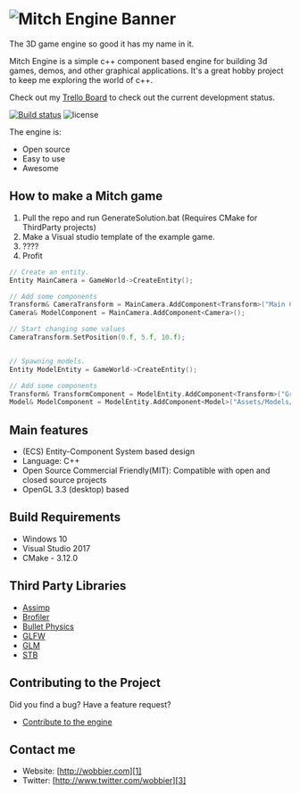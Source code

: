 ![Mitch Engine Banner](https://raw.githubusercontent.com/wobbier/MitchEngine/master/Docs/GitHub/me_banner.png)
======
The 3D game engine so good it has my name in it.

Mitch Engine is a simple c++ component based engine for building 3d games, demos, and other graphical applications.
It's a great hobby project to keep me exploring the world of c++.

Check out my [Trello Board][4] to check out the current development status.

[![Build status](https://ci.appveyor.com/api/projects/status/7x55po7se0siesdn?svg=true)](https://ci.appveyor.com/project/wobbier/mitchengine)
![license](https://img.shields.io/github/license/wobbier/mitchengine.svg)

The engine is:

  * Open source
  * Easy to use
  * Awesome

How to make a Mitch game
-----------------------

1. Pull the repo and run GenerateSolution.bat (Requires CMake for ThirdParty projects)
2. Make a Visual studio template of the example game.
3. ????
4. Profit

```cpp
// Create an entity.
Entity MainCamera = GameWorld->CreateEntity();

// Add some components
Transform& CameraTransform = MainCamera.AddComponent<Transform>("Main Camera");
Camera& ModelComponent = MainCamera.AddComponent<Camera>();

// Start changing some values
CameraTransform.SetPosition(0.f, 5.f, 10.f);


// Spawning models.
Entity ModelEntity = GameWorld->CreateEntity();

// Add some components
Transform& TransformComponent = ModelEntity.AddComponent<Transform>("Ground Model");
Model& ModelComponent = ModelEntity.AddComponent<Model>("Assets/Models/ground.fbx", "Assets/Shaders/Albedo");
```

Main features
-------------
   * (ECS) Entity-Component System based design
   * Language: C++
   * Open Source Commercial Friendly(MIT): Compatible with open and closed source projects
   * OpenGL 3.3 (desktop) based

Build Requirements
------------------

* Windows 10
* Visual Studio 2017
* CMake - 3.12.0

Third Party Libraries
--------------------------------

  * [Assimp][5]
  * [Brofiler][6]
  * [Bullet Physics][7]
  * [GLFW][8]
  * [GLM][9]
  * [STB][10]

Contributing to the Project
--------------------------------

Did you find a bug? Have a feature request?

  * [Contribute to the engine][2]

Contact me
----------

   * Website: [http://wobbier.com][1]
   * Twitter: [http://www.twitter.com/wobbier][3]

[1]: http://www.wobbier.com "My Portfolio"
[2]: https://github.com/wobbier/MitchEngine/issues "GitHub Issues"
[3]: http://www.twitter.com/wobbier "Twitter"
[4]: https://trello.com/b/QpR06bQl/mitchengine-status "Trello Board"
[5]: https://github.com/assimp/assimp "Assimp"
[6]: https://github.com/bombomby/brofiler "Brofiler"
[7]: https://github.com/bulletphysics/bullet3 "Bullet3D"
[8]: https://github.com/glfw/glfw "GLFW"
[9]: https://github.com/g-truc/glm "GLM"
[10]: https://github.com/nothings/stb "STB Image"